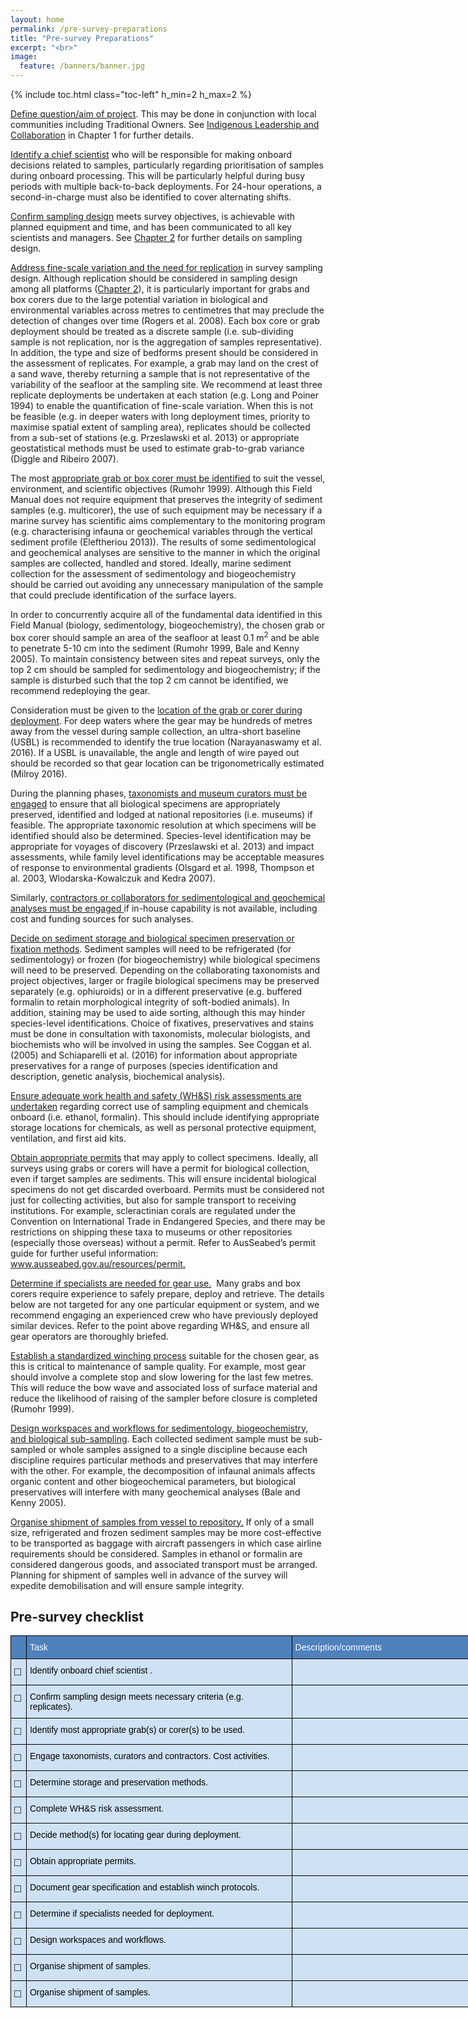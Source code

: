 ```yaml
---
layout: home
permalink: /pre-survey-preparations
title: "Pre-survey Preparations"
excerpt: "<br>"
image:
  feature: /banners/banner.jpg
---
```

{% include toc.html class="toc-left" h_min=2 h_max=2 %}

<span style="text-decoration:underline;">Define question/aim of project</span>. This may be done in conjunction with local communities including Traditional Owners. See [Indigenous Leadership and Collaboration](https://introduction-field-manual.github.io/universal-protocols#indigenous-leadership-and-collaboration) in Chapter 1 for further details.

<span style="text-decoration:underline;">Identify a chief scientist</span> who will be responsible for making onboard decisions related to samples, particularly regarding prioritisation of samples during onboard processing. This will be particularly helpful during busy periods with multiple back-to-back deployments. For 24-hour operations, a second-in-charge must also be identified to cover alternating shifts.

<span style="text-decoration:underline;">Confirm sampling design</span> meets survey objectives, is achievable with planned equipment and time, and has been communicated to all key scientists and managers. See [Chapter 2](https://survey-design-field-manual.github.io/) for further details on sampling design. 

<span style="text-decoration:underline;">Address fine-scale variation and the need for replication</span> in survey sampling design. Although replication should be considered in sampling design among all platforms ([Chapter 2](https://survey-design-field-manual.github.io/)), it is particularly important for grabs and box corers due to the large potential variation in biological and environmental variables across metres to centimetres that may preclude the detection of changes over time (Rogers et al. 2008). Each box core or grab deployment should be treated as a discrete sample (i.e. sub-dividing sample is not replication, nor is the aggregation of samples representative).  In addition, the type and size of bedforms present should be considered in the assessment of replicates. For example, a grab may land on the crest of a sand wave, thereby returning a sample that is not representative of the variability of the seafloor at the sampling site. We recommend at least three replicate deployments be undertaken at each station (e.g. Long and Poiner 1994) to enable the quantification of fine-scale variation. When this is not be feasible (e.g. in deeper waters with long deployment times, priority to maximise spatial extent of sampling area), replicates should be collected from a sub-set of stations (e.g. Przeslawski et al. 2013) or appropriate geostatistical methods must be used to estimate grab-to-grab variance (Diggle and Ribeiro 2007).

The most <span style="text-decoration:underline;">appropriate grab or box corer must be identified</span> to suit the vessel, environment, and scientific objectives (Rumohr 1999). Although this Field Manual does not require equipment that preserves the integrity of sediment samples (e.g. multicorer), the use of such equipment may be necessary if a marine survey has scientific aims complementary to the monitoring program (e.g.  characterising infauna or geochemical variables through the vertical sediment profile (Eleftheriou 2013)). The results of some sedimentological and geochemical analyses are sensitive to the manner in which the original samples are collected, handled and stored.  Ideally, marine sediment collection for the assessment of sedimentology and biogeochemistry should be carried out avoiding any unnecessary manipulation of the sample that could preclude identification of the surface layers.  

In order to concurrently acquire all of the fundamental data identified in this Field Manual (biology, sedimentology, biogeochemistry), the chosen grab or box corer should sample an area of the seafloor at least 0.1 m<sup>2</sup> and be able to penetrate 5-10 cm into the sediment (Rumohr 1999, Bale and Kenny 2005). To maintain consistency between sites and repeat surveys, only the top 2 cm should be sampled for sedimentology and biogeochemistry; if the sample is disturbed such that the top 2 cm cannot be identified, we recommend redeploying the gear. 

Consideration must be given to the <span style="text-decoration:underline;">location of the grab or corer during deployment</span>. For deep waters where the gear may be hundreds of metres away from the vessel during sample collection, an ultra-short baseline (USBL) is recommended to identify the true location (Narayanaswamy et al. 2016). If a USBL is unavailable, the angle and length of wire payed out should be recorded so that gear location can be trigonometrically estimated (Milroy 2016).

During the planning phases, <span style="text-decoration:underline;">taxonomists and museum curators must be engaged</span> to ensure that all biological specimens are appropriately preserved, identified and lodged at national repositories (i.e. museums) if feasible. The appropriate taxonomic resolution at which specimens will be identified should also be determined. Species-level identification may be appropriate for voyages of discovery (Przeslawski et al. 2013) and impact assessments, while family level identifications may be acceptable measures of response to environmental gradients (Olsgard et al. 1998, Thompson et al. 2003, Wlodarska-Kowalczuk and Kedra 2007).

Similarly, <span style="text-decoration:underline;">contractors or collaborators for sedimentological and geochemical analyses must be engaged </span>if in-house capability is not available, including cost and funding sources for such analyses. 

<span style="text-decoration:underline;">Decide on sediment storage and biological specimen preservation or fixation methods</span>. Sediment samples will need to be refrigerated (for sedimentology) or frozen (for biogeochemistry) while biological specimens will need to be preserved. Depending on the collaborating taxonomists and project objectives, larger or fragile biological specimens may be preserved separately (e.g. ophiuroids) or in a different preservative (e.g. buffered formalin to retain morphological integrity of soft-bodied animals). In addition, staining may be used to aide sorting, although this may hinder species-level identifications. Choice of fixatives, preservatives and stains must be done in consultation with taxonomists, molecular biologists, and biochemists who will be involved in using the samples. See Coggan et al. (2005) and Schiaparelli et al. (2016) for information about appropriate preservatives for a range of purposes (species identification and description, genetic analysis, biochemical analysis). 

<span style="text-decoration:underline;">Ensure adequate work health and safety (WH&S) risk assessments are undertaken</span> regarding correct use of sampling equipment and chemicals onboard (i.e. ethanol, formalin). This should include identifying appropriate storage locations for chemicals, as well as personal protective equipment, ventilation, and first aid kits.

<span style="text-decoration:underline;">Obtain appropriate permits</span> that may apply to collect specimens. Ideally, all surveys using grabs or corers will have a permit for biological collection, even if target samples are sediments. This will ensure incidental biological specimens do not get discarded overboard. Permits must be considered not just for collecting activities, but also for sample transport to receiving institutions. For example, scleractinian corals are regulated under the Convention on International Trade in Endangered Species, and there may be restrictions on shipping these taxa to museums or other repositories (especially those overseas) without a permit. Refer to AusSeabed’s permit guide for further useful information: [www.ausseabed.gov.au/resources/permit. ](https://www.ausseabed.gov.au/resources/permit)

<span style="text-decoration:underline;">Determine if specialists are needed for gear use.</span>  Many grabs and box corers require experience to safely prepare, deploy and retrieve. The details below are not targeted for any one particular equipment or system, and we recommend engaging an experienced crew who have previously deployed similar devices. Refer to the point above regarding WH&S, and ensure all gear operators are thoroughly briefed. 

<span style="text-decoration:underline;">Establish a standardized winching process</span> suitable for the chosen gear, as this is critical to maintenance of sample quality. For example, most gear should involve a complete stop and slow lowering for the last few metres. This will reduce the bow wave and associated loss of surface material and reduce the likelihood of raising of the sampler before closure is completed (Rumohr 1999). 

<span style="text-decoration:underline;">Design workspaces and workflows for sedimentology, biogeochemistry, and biological sub-sampling</span>. Each collected sediment sample must be sub-sampled or whole samples assigned to a single discipline because each discipline requires particular methods and preservatives that may interfere with the other. For example, the decomposition of infaunal animals affects organic content and other biogeochemical parameters, but biological preservatives will interfere with many geochemical analyses (Bale and Kenny 2005). 

<span style="text-decoration:underline;">Organise shipment of samples from vessel to repository.</span> If only of a small size, refrigerated and frozen sediment samples may be more cost-effective to be transported as baggage with aircraft passengers in which case airline requirements should be considered. Samples in ethanol or formalin are considered dangerous goods, and associated transport must be arranged. Planning for shipment of samples well in advance of the survey will expedite demobilisation and will ensure sample integrity.

## Pre-survey checklist

<style type="text/css">
.tg  {border-collapse:collapse;border-spacing:0;}
.tg td{border-color:black;border-style:solid;border-width:1px;font-family:Arial, sans-serif;font-size:14px;
  overflow:hidden;padding:10px 5px;word-break:normal;}
.tg th{border-color:black;border-style:solid;border-width:1px;font-family:Arial, sans-serif;font-size:14px;
  font-weight:normal;overflow:hidden;padding:10px 5px;word-break:normal;}
.tg .tg-u9lj{background-color:#CFE2F3;color:#FFF;text-align:left;vertical-align:top}
.tg .tg-5jfb{background-color:#CFE2F3;text-align:left;vertical-align:top}
.tg .tg-amsw{background-color:#CFE2F3;color:#FFF;font-size:large;font-weight:bold;text-align:left;vertical-align:top}
.tg .tg-vu3d{background-color:#4F81BD;text-align:left;vertical-align:top}
.tg .tg-0bw9{background-color:#4F81BD;color:#FFF;text-align:left;vertical-align:top}
.tg .tg-mc1r{background-color:#CFE2F3;color:#313130;font-size:large;font-weight:bold;text-align:left;vertical-align:top}
.tg .tg-adxi{background-color:#CFE2F3;color:#313130;text-align:left;vertical-align:top}
.tg .tg-4561{background-color:#cfe2f3;text-align:left;vertical-align:top}
</style>
<table class="tg" style="undefined;table-layout: fixed; width: 1054px">
<colgroup>
<col style="width: 25px">
<col style="width: 425px">
<col style="width: 604px">
</colgroup>
<thead>
  <tr>
    <th class="tg-vu3d"></th>
    <th class="tg-0bw9"><span style="font-weight:400;font-style:normal;text-decoration:none;color:#FFF;background-color:transparent">Task</span></th>
    <th class="tg-0bw9"><span style="font-weight:400;font-style:normal;text-decoration:none;color:#FFF;background-color:transparent">Description/comments</span></th>
  </tr>
</thead>
<tbody>
  <tr>
    <td class="tg-amsw"><span style="font-weight:700;font-style:normal;text-decoration:none;color:#000;background-color:transparent">□</span></td>
    <td class="tg-u9lj"><span style="font-weight:400;font-style:normal;text-decoration:none;color:#000;background-color:transparent">Identify onboard chief scientist .</span></td>
    <td class="tg-5jfb"></td>
  </tr>
  <tr>
    <td class="tg-mc1r"><span style="font-weight:700;font-style:normal;text-decoration:none;color:#000;background-color:transparent">□</span></td>
    <td class="tg-adxi"><span style="font-weight:400;font-style:normal;text-decoration:none;color:#000;background-color:transparent">Confirm sampling design meets necessary criteria (e.g. replicates).</span></td>
    <td class="tg-adxi"></td>
  </tr>
  <tr>
    <td class="tg-mc1r"><span style="font-weight:700;font-style:normal;text-decoration:none;color:#000;background-color:transparent">□</span></td>
    <td class="tg-adxi"><span style="font-weight:400;font-style:normal;text-decoration:none;color:#000;background-color:transparent">Identify most appropriate grab(s) or corer(s) to be used.</span></td>
    <td class="tg-adxi"></td>
  </tr>
  <tr>
    <td class="tg-mc1r"><span style="font-weight:700;font-style:normal;text-decoration:none;color:#000;background-color:transparent">□</span></td>
    <td class="tg-adxi"><span style="font-weight:400;font-style:normal;text-decoration:none;color:#000;background-color:transparent">Engage taxonomists, curators and contractors. Cost activities.</span></td>
    <td class="tg-adxi"></td>
  </tr>
  <tr>
    <td class="tg-mc1r"><span style="font-weight:700;font-style:normal;text-decoration:none;color:#000;background-color:transparent">□</span></td>
    <td class="tg-adxi"><span style="font-weight:400;font-style:normal;text-decoration:none;color:#000;background-color:transparent">Determine storage and preservation methods. </span></td>
    <td class="tg-adxi"></td>
  </tr>
  <tr>
    <td class="tg-mc1r"><span style="font-weight:700;font-style:normal;text-decoration:none;color:#000;background-color:transparent">□</span></td>
    <td class="tg-adxi"><span style="font-weight:400;font-style:normal;text-decoration:none;color:#000;background-color:transparent">Complete WH&amp;S risk assessment.</span></td>
    <td class="tg-adxi"></td>
  </tr>
  <tr>
    <td class="tg-mc1r"><span style="font-weight:700;font-style:normal;text-decoration:none;color:#000;background-color:transparent">□</span></td>
    <td class="tg-adxi"><span style="font-weight:400;font-style:normal;text-decoration:none;color:#000;background-color:transparent">Decide method(s) for locating gear during deployment.</span></td>
    <td class="tg-adxi"></td>
  </tr>
  <tr>
    <td class="tg-mc1r"><span style="font-weight:700;font-style:normal;text-decoration:none;color:#000;background-color:transparent">□</span></td>
    <td class="tg-adxi"><span style="font-weight:400;font-style:normal;text-decoration:none;color:#000;background-color:transparent">Obtain appropriate permits.</span></td>
    <td class="tg-adxi"></td>
  </tr>
  <tr>
    <td class="tg-mc1r"><span style="font-weight:700;font-style:normal;text-decoration:none;color:#000;background-color:transparent">□</span></td>
    <td class="tg-adxi"><span style="font-weight:400;font-style:normal;text-decoration:none;color:#000;background-color:transparent">Document gear specification and establish winch protocols.</span></td>
    <td class="tg-adxi"></td>
  </tr>
  <tr>
    <td class="tg-mc1r"><span style="font-weight:700;font-style:normal;text-decoration:none;color:#000;background-color:transparent">□</span></td>
    <td class="tg-adxi"><span style="font-weight:400;font-style:normal;text-decoration:none;color:#000;background-color:transparent">Determine if specialists needed for deployment.</span></td>
    <td class="tg-adxi"></td>
  </tr>
  <tr>
    <td class="tg-mc1r"><span style="font-weight:700;font-style:normal;text-decoration:none;color:#000;background-color:transparent">□</span></td>
    <td class="tg-adxi"><span style="font-weight:400;font-style:normal;text-decoration:none;color:#000;background-color:transparent">Design workspaces and workflows.</span></td>
    <td class="tg-adxi"></td>
  </tr>
  <tr>
    <td class="tg-mc1r"><span style="font-weight:700;font-style:normal;text-decoration:none;color:#000;background-color:transparent">□</span></td>
    <td class="tg-adxi"><span style="font-weight:400;font-style:normal;text-decoration:none;color:#000;background-color:transparent">Organise shipment of samples.</span></td>
    <td class="tg-adxi"></td>
  </tr>
  <tr>
    <td class="tg-mc1r"><span style="font-weight:700;font-style:normal;text-decoration:none;color:#000;background-color:transparent">□</span></td>
    <td class="tg-adxi"><span style="font-weight:400;font-style:normal;text-decoration:none;color:#000;background-color:transparent">Organise shipment of samples.</span></td>
    <td class="tg-4561"></td>
  </tr>
</tbody>
</table>
